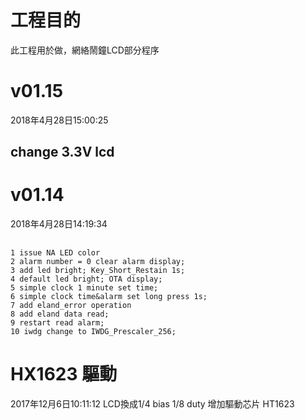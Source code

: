 
# 工程目的

此工程用於做，網絡鬧鐘LCD部分程序

# v01.15
2018年4月28日15:00:25
## change 3.3V lcd 

# v01.14
2018年4月28日14:19:34
## 
    1 issue NA LED color
    2 alarm number = 0 clear alarm display;
    3 add led bright; Key_Short_Restain 1s;
    4 default led bright; OTA display;
    5 simple clock 1 minute set time;
    6 simple clock time&alarm set long press 1s;
    7 add eland_error operation
    8 add eland data read;
    9 restart read alarm;
    10 iwdg change to IWDG_Prescaler_256;


# HX1623 驅動
2017年12月6日10:11:12
LCD換成1/4 bias 1/8 duty
增加驅動芯片 HT1623

